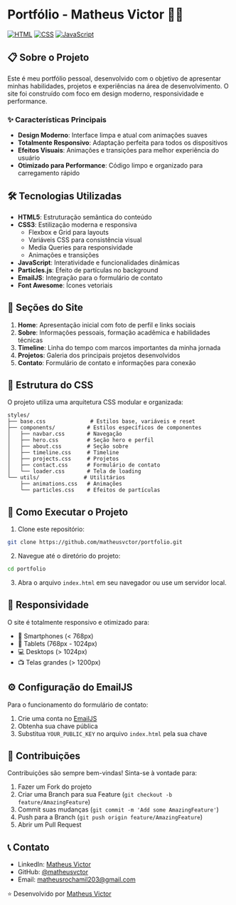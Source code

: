 # Portfólio - Matheus Victor 👨‍💻

[![HTML](https://img.shields.io/badge/HTML5-E34F26?style=for-the-badge&logo=html5&logoColor=white)](https://www.w3.org/html/)
[![CSS](https://img.shields.io/badge/CSS3-1572B6?style=for-the-badge&logo=css3&logoColor=white)](https://www.w3.org/css/)
[![JavaScript](https://img.shields.io/badge/JavaScript-F7DF1E?style=for-the-badge&logo=javascript&logoColor=black)](https://developer.mozilla.org/en-US/docs/Web/JavaScript)

## 📋 Sobre o Projeto

Este é meu portfólio pessoal, desenvolvido com o objetivo de apresentar minhas habilidades, projetos e experiências na área de desenvolvimento. O site foi construído com foco em design moderno, responsividade e performance.

### ✨ Características Principais

- **Design Moderno**: Interface limpa e atual com animações suaves
- **Totalmente Responsivo**: Adaptação perfeita para todos os dispositivos
- **Efeitos Visuais**: Animações e transições para melhor experiência do usuário
- **Otimizado para Performance**: Código limpo e organizado para carregamento rápido

## 🛠️ Tecnologias Utilizadas

- **HTML5**: Estruturação semântica do conteúdo
- **CSS3**: Estilização moderna e responsiva
  - Flexbox e Grid para layouts
  - Variáveis CSS para consistência visual
  - Media Queries para responsividade
  - Animações e transições
- **JavaScript**: Interatividade e funcionalidades dinâmicas
- **Particles.js**: Efeito de partículas no background
- **EmailJS**: Integração para o formulário de contato
- **Font Awesome**: Ícones vetoriais

## 📱 Seções do Site

1. **Home**: Apresentação inicial com foto de perfil e links sociais
2. **Sobre**: Informações pessoais, formação acadêmica e habilidades técnicas
3. **Timeline**: Linha do tempo com marcos importantes da minha jornada
4. **Projetos**: Galeria dos principais projetos desenvolvidos
5. **Contato**: Formulário de contato e informações para conexão

## 🎨 Estrutura do CSS

O projeto utiliza uma arquitetura CSS modular e organizada:

```
styles/
├── base.css              # Estilos base, variáveis e reset
├── components/          # Estilos específicos de componentes
│   ├── navbar.css       # Navegação
│   ├── hero.css         # Seção hero e perfil
│   ├── about.css        # Seção sobre
│   ├── timeline.css     # Timeline
│   ├── projects.css     # Projetos
│   ├── contact.css      # Formulário de contato
│   └── loader.css       # Tela de loading
└── utils/              # Utilitários
    ├── animations.css   # Animações
    └── particles.css    # Efeitos de partículas
```

## 🚀 Como Executar o Projeto

1. Clone este repositório:
```bash
git clone https://github.com/matheusvctor/portfolio.git
```

2. Navegue até o diretório do projeto:
```bash
cd portfolio
```

3. Abra o arquivo `index.html` em seu navegador ou use um servidor local.

## 📱 Responsividade

O site é totalmente responsivo e otimizado para:
- 📱 Smartphones (< 768px)
- 📱 Tablets (768px - 1024px)
- 💻 Desktops (> 1024px)
- 📺 Telas grandes (> 1200px)

## ⚙️ Configuração do EmailJS

Para o funcionamento do formulário de contato:

1. Crie uma conta no [EmailJS](https://www.emailjs.com/)
2. Obtenha sua chave pública
3. Substitua `YOUR_PUBLIC_KEY` no arquivo `index.html` pela sua chave

## 🤝 Contribuições

Contribuições são sempre bem-vindas! Sinta-se à vontade para:

1. Fazer um Fork do projeto
2. Criar uma Branch para sua Feature (`git checkout -b feature/AmazingFeature`)
3. Commit suas mudanças (`git commit -m 'Add some AmazingFeature'`)
4. Push para a Branch (`git push origin feature/AmazingFeature`)
5. Abrir um Pull Request

## 📞 Contato

- LinkedIn: [Matheus Victor](https://www.linkedin.com/in/matheus-victor-296095243/)
- GitHub: [@matheusvctor](https://github.com/matheusvctor)
- Email: matheusrochamil203@gmail.com

⭐️ Desenvolvido por [Matheus Victor](https://github.com/matheusvctor) 
